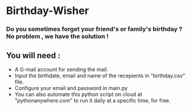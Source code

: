 # Birthday-Wisher
### Do you sometimes forget your friend's or family's birthday ? No problem , we have the solution !

## You will need :
- A G-mail account for sending the mail.
- Input the birthdate, email and name of the recepients in "birthday.csv" file.
- Configure your email and password in main.py
- You can also automate this python script on cloud at "pythonanywhere.com" to run it daily at a specific time, for free.

